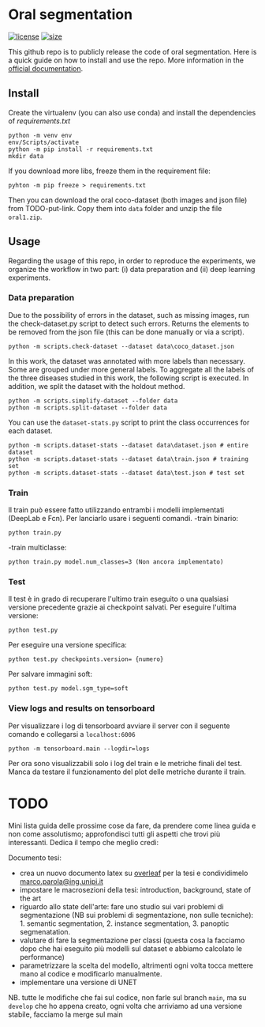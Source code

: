 # **Oral segmentation**

[![license](https://img.shields.io/github/license/MarcoParola/oral_segmentation?style=plastic)]()
[![size](https://img.shields.io/github/languages/code-size/MarcoParola/oral_segmentation?style=plastic)]()

This github repo is to publicly release the code of oral segmentation. Here is a quick guide on how to install and use the repo. More information in the [official documentation](doc/README.md).


## Install

Create the virtualenv (you can also use conda) and install the dependencies of *requirements.txt*

```
python -m venv env
env/Scripts/activate
python -m pip install -r requirements.txt
mkdir data
```

If you download more libs, freeze them in the requirement file:
```
pyhton -m pip freeze > requirements.txt
```
Then you can download the oral coco-dataset (both images and json file) from TODO-put-link. Copy them into `data` folder and unzip the file `oral1.zip`.

## Usage
Regarding the usage of this repo, in order to reproduce the experiments, we organize the workflow in two part: (i) data preparation and (ii) deep learning experiments.

### Data preparation
Due to the possibility of errors in the dataset, such as missing images, run the check-dataset.py script to detect such errors. Returns the elements to be removed from the json file (this can be done manually or via a script).
```
python -m scripts.check-dataset --dataset data\coco_dataset.json
```
In this work, the dataset was annotated with more labels than necessary. Some are grouped under more general labels. To aggregate all the labels of the three diseases studied in this work, the following script is executed. In addition, we split the dataset with the holdout method.
```
python -m scripts.simplify-dataset --folder data
python -m scripts.split-dataset --folder data
```

You can use the `dataset-stats.py`   script to print the class occurrences for each dataset.
```
python -m scripts.dataset-stats --dataset data\dataset.json # entire dataset
python -m scripts.dataset-stats --dataset data\train.json # training set
python -m scripts.dataset-stats --dataset data\test.json # test set
```


### Train
Il train può essere fatto utilizzando entrambi i modelli implementati (DeepLab e Fcn). Per lanciarlo usare i seguenti comandi.
-train binario:
```
python train.py 
```
-train multiclasse:
```
python train.py model.num_classes=3 (Non ancora implementato)
```

### Test
Il test è in grado di recuperare l'ultimo train eseguito o una qualsiasi versione precedente grazie ai checkpoint salvati.
Per eseguire l'ultima versione:
```
python test.py
```
Per eseguire una versione specifica:
```
python test.py checkpoints.version= {numero}
```
Per salvare immagini soft:
```
python test.py model.sgm_type=soft
```


### View logs and results on tensorboard

Per visualizzare i log di tensorboard avviare il server con il seguente comando e collegarsi a `localhost:6006`
```
python -m tensorboard.main --logdir=logs
```
Per ora sono visualizzabili solo i log del train e le metriche finali del test. Manca da testare il funzionamento del plot delle metriche durante il train.

# TODO
Mini lista guida delle prossime cose da fare, da prendere come linea guida e non come assolutismo; approfondisci tutti gli aspetti che trovi più interessanti. Dedica il tempo che meglio credi:

Documento tesi:
- crea un nuovo documento latex su [overleaf](https://it.overleaf.com) per la tesi e condividimelo marco.parola@ing.unipi.it 
- impostare le macrosezioni della tesi: introduction, background, state of the art 
- riguardo allo state dell'arte: fare uno studio sui vari problemi di segmentazione (NB sui problemi di segmentazione, non sulle tecniche): 1. semantic segmentation, 2. instance segmentation, 3. panoptic segmenatation. 
- valutare di fare la segmentazione per classi (questa cosa la facciamo dopo che hai eseguito più modelli sul dataset e abbiamo calcolato le performance)
- parametrizzare la scelta del modello, altrimenti ogni volta tocca mettere mano al codice e modificarlo manualmente. 
- implementare una versione di UNET


NB. tutte le modifiche che fai sul codice, non farle sul branch `main`, ma su `develop` che ho appena creato, ogni volta che arriviamo ad una versione stabile, facciamo la merge sul main
